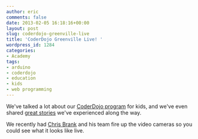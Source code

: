 ```yaml
---
author: eric
comments: false
date: 2013-02-05 16:18:16+00:00
layout: post
slug: coderdojo-greenville-live
title: 'CoderDojo Greenville Live! '
wordpress_id: 1284
categories:
- Academy
tags:
- arduino
- coderdojo
- education
- kids
- web programming
---
```


We've talked a lot about our [CoderDojo program](http://www.theironyard.com/academy/kids) for kids, and we've even shared [great stories](/images/blog/2013/01/getting-to-their-level-teaching-kids-to-code/) we've experienced along the way. 

We recently had [Chris Brank](http://chrisbrankfilms.com/) and his team fire up the video cameras so you could see what it looks like live. 






